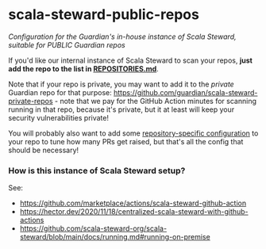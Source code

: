 # scala-steward-public-repos
_Configuration for the Guardian's in-house instance of Scala Steward, suitable for PUBLIC Guardian repos_

If you'd like our internal instance of Scala Steward to scan your repos, **just add the repo to
the list in [REPOSITORIES.md](REPOSITORIES.md)**.

Note that if your repo is private, you may want to add it to the _private_ Guardian repo for
that purpose: https://github.com/guardian/scala-steward-private-repos - note that we pay for
the GitHub Action minutes for scanning running in that repo, because it's private, but it
at least will keep your security vulnerabilities private! 

You will probably also want to add some [repository-specific configuration](https://github.com/scala-steward-org/scala-steward/blob/main/docs/repo-specific-configuration.md) to your repo to tune how many PRs get raised, but that's all the config
that should be necessary!

### How is this instance of Scala Steward setup?

See:

* https://github.com/marketplace/actions/scala-steward-github-action
* https://hector.dev/2020/11/18/centralized-scala-steward-with-github-actions
* https://github.com/scala-steward-org/scala-steward/blob/main/docs/running.md#running-on-premise
